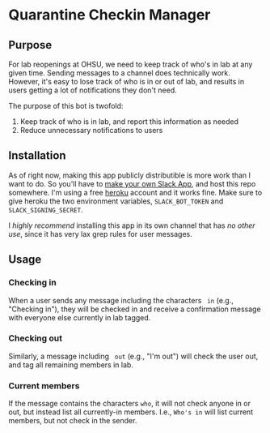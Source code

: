 # Quarantine Checkin Manager
## Purpose
For lab reopenings at OHSU, we need to keep track of who's in lab at any given time.
Sending messages to a channel does technically work. However, it's easy to
lose track of who is in or out of lab, and results in users getting a lot of
notifications they don't need.

The purpose of this bot is twofold:
 1. Keep track of who is in lab, and report this information as needed
 2. Reduce unnecessary notifications to users

## Installation
As of right now, making this app publicly distributible is more work than I want
to do. So you'll have to [make your own Slack App](api.slack.com), and host this repo
somewhere. I'm using a free [heroku](heroku.com) account and it works fine. Make
sure to give heroku the two environment variables, `SLACK_BOT_TOKEN` and
`SLACK_SIGNING_SECRET`.

I *highly recommend* installing this app in its own channel
that has *no other use*, since it has very lax grep rules for user messages.

## Usage
### Checking in
When a user sends any message including the characters ` in` (e.g., "Checking in"),
they will be checked in and receive a confirmation message with everyone else
currently in lab tagged.
### Checking out
Similarly, a message including ` out` (e.g., "I'm out") will check the user out,
and tag all remaining members in lab.
### Current members
If the message contains the characters `who`, it will not check anyone in or out,
but instead list all currently-in members. I.e., `Who's in` will list current members,
but not check in the sender.
